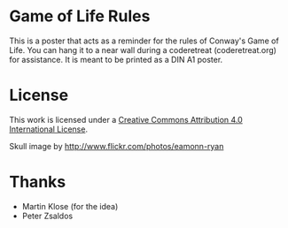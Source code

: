 Game of Life Rules
==================

This is a poster that acts as a reminder for the rules of Conway's Game of Life. You can hang it to a near wall during a coderetreat (coderetreat.org) for assistance. It is meant to be printed as a DIN A1 poster.


License
=======

This work is licensed under a
[Creative Commons Attribution 4.0 International License][cc-by].

[cc-by]: http://creativecommons.org/licenses/by/4.0/

Skull image by http://www.flickr.com/photos/eamonn-ryan


Thanks
======

 * Martin Klose (for the idea)
 * Peter Zsaldos
